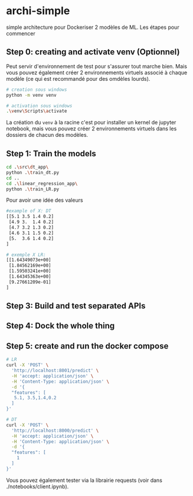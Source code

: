# archi-simple
simple architecture pour Dockeriser 2 modèles de ML. Les étapes pour commencer

## Step 0: creating and activate venv (Optionnel)

Peut servir d'environnement de test pour s'assurer tout marche bien. Mais vous pouvez également créer 2 environnements virtuels associé à chaque modèle (ce qui est recommandé pour des omdèles lourds).

```sh
# creation sous windows
python -m venv venv

# activation sous windows
.\venv\Scripts\activate
```

La création du `venv` à la racine c'est pour installer un kernel de jupyter notebook, mais vous pouvez créer 2 environnements virtuels dans les dossiers de chacun des modèles.

## Step 1: Train the models

```sh
cd .\src\dt_app\
python .\train_dt.py
cd ..
cd .\linear_regression_app\
python .\train_LR.py
```

Pour avoir une idée des valeurs
```sh
#example of X: DT
[[5.1 3.5 1.4 0.2]
 [4.9 3.  1.4 0.2]
 [4.7 3.2 1.3 0.2]
 [4.6 3.1 1.5 0.2]
 [5.  3.6 1.4 0.2]
]

# exemple X LR:
[[1.64349073e+00]
 [1.84562169e+00]
 [1.59503241e+00]
 [1.64345363e+00]
 [9.27661209e-01]
]
```
## Step 3: Build and test separated APIs

## Step 4: Dock the whole thing

## Step 5: create and run the docker compose

```sh
# LR
curl -X 'POST' \
  'http://localhost:8001/predict' \
  -H 'accept: application/json' \
  -H 'Content-Type: application/json' \
  -d '{
  "features": [
   5.1, 3.5,1.4,0.2
  ]
}'

# DT
curl -X 'POST' \
  'http://localhost:8000/predict' \
  -H 'accept: application/json' \
  -H 'Content-Type: application/json' \
  -d '{
  "features": [
    1
  ]
}'
```
Vous pouvez également tester via la librairie requests (voir dans ./notebooks/client.ipynb).
